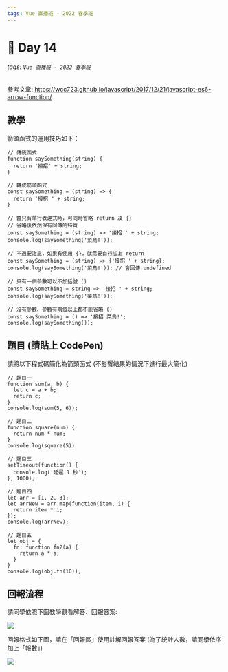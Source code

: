 ```yaml
---
tags: Vue 直播班 - 2022 春季班
---
```


# 🏅 Day 14
###### tags: `Vue 直播班 - 2022 春季班`

參考文章: https://wcc723.github.io/javascript/2017/12/21/javascript-es6-arrow-function/

教學
---
箭頭函式的運用技巧如下：
```js=
// 傳統函式
function saySomething(string) {
  return '接招' + string; 
}

// 轉成箭頭函式
const saySomething = (string) => {
  return '接招 ' + string;
}
```
```js=
// 當只有單行表達式時，可同時省略 return 及 {}
// 省略後依然保有回傳的特質
const saySomething = (string) => '接招 ' + string;
console.log(saySomething('菜鳥!'));

// 不過要注意，如果有使用 {}，就需要自行加上 return
const saySomething = (string) => {'接招 ' + string};
console.log(saySomething('菜鳥!')); // 會回傳 undefined
```

```js=
// 只有一個參數可以不加括號 ()
const saySomething = string => '接招 ' + string;
console.log(saySomething('菜鳥!'));

// 沒有參數、參數有兩個以上都不能省略 ()
const saySomething = () => '接招 菜鳥!';
console.log(saySomething());
```

題目 (請貼上 CodePen)
---
請將以下程式碼簡化為箭頭函式 (不影響結果的情況下進行最大簡化)

```js=
// 題目一
function sum(a, b) {
  let c = a + b;
  return c;
}
console.log(sum(5, 6));

// 題目二
function square(num) {
  return num * num;
}
console.log(square(5))

// 題目三
setTimeout(function() {
  console.log('延遲 1 秒');
}, 1000);

// 題目四
let arr = [1, 2, 3];
let arrNew = arr.map(function(item, i) {
  return item * i;
});
console.log(arrNew);

// 題目五
let obj = {
  fn: function fn2(a) {
    return a * a;
  }
}
console.log(obj.fn(10));
```


回報流程
---
請同學依照下圖教學觀看解答、回報答案:

![](https://i.imgur.com/QtL8zEW.png)

回報格式如下圖，請在「回報區」使用註解回報答案 (為了統計人數，請同學依序加上「報數」)

![](https://i.imgur.com/L7kyew8.png)

<!-- 解答
// 題目一
const sum = (a, b) => {
  let c = a + b;
  return c;
}
console.log(sum(5, 6));

// 題目二
let square = num => num * num;
console.log(square(5));

// 題目三
setTimeout(() => console.log('延遲 1 秒'), 1000);

// 題目四
let arr = [1, 2, 3];
let arrNew = arr.map((item, i) => item * i);
console.log(arrNew);

// 題目五
let obj = {
  fn: a => a * a
}
console.log(obj.fn(10));
-->
